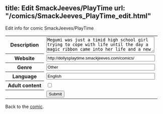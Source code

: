 title: Edit SmackJeeves/PlayTime
url: "/comics/SmackJeeves_PlayTime_edit.html"
---
Edit info for comic SmackJeeves/PlayTime

<form name="comic" action="http://gaepostmail.appspot.com/comic/" method="post">
<table class="comicinfo">
<tr>
<th>Description</th><td><textarea name="description" cols="40" rows="3">Megumi was just a timid high school girl trying to cope with life until the day a magic ribbon came into her life and a new hero was born!</textarea></td>
</tr>
<tr>
<th>Website</th><td><input type="text" name="url" value="http://dollysplaytime.smackjeeves.com/comics/" size="40"/></td>
</tr>
<tr>
<th>Genre</th><td><input type="text" name="genre" value="Other" size="40"/></td>
</tr>
<tr>
<th>Language</th><td><input type="text" name="language" value="English" size="40"/></td>
</tr>
<tr>
<th>Adult content</th><td><input type="checkbox" name="adult" value="adult" /></td>
</tr>
<tr>
<th></th><td>
<input type="hidden" name="comic" value="SmackJeeves_PlayTime" />
<input type="submit" name="submit" value="Submit" />
</td>
</tr>
</table>
</form>

Back to the [comic](SmackJeeves_PlayTime.html).
